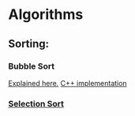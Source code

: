 # Algorithms

## Sorting:
### Bubble Sort
[Explained here.](https://erener.gumroad.com/l/mpyfy)
[C++ implementation](https://github.com/ErenErdogan46/Algorithms/blob/main/bubbleSort.cpp)

### [Selection Sort](https://github.com/ErenErdogan46/Algorithms/blob/main/selectionSort.cpp)

